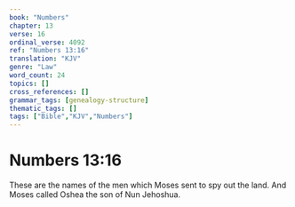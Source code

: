 ```yaml
---
book: "Numbers"
chapter: 13
verse: 16
ordinal_verse: 4092
ref: "Numbers 13:16"
translation: "KJV"
genre: "Law"
word_count: 24
topics: []
cross_references: []
grammar_tags: [genealogy-structure]
thematic_tags: []
tags: ["Bible","KJV","Numbers"]
---
```


# Numbers 13:16

These are the names of the men which Moses sent to spy out the land. And Moses called Oshea the son of Nun Jehoshua.
